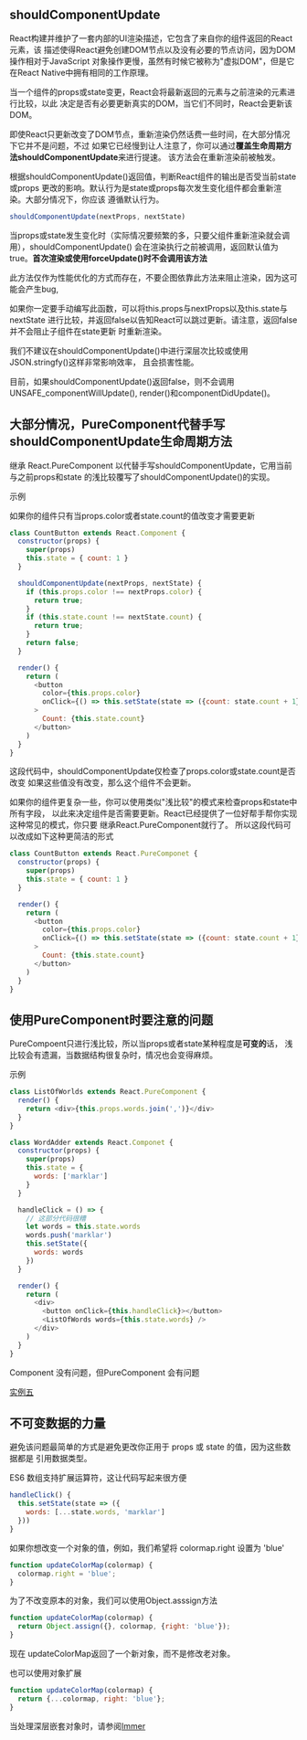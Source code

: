 
## shouldComponentUpdate

React构建并维护了一套内部的UI渲染描述，它包含了来自你的组件返回的React元素，该
描述使得React避免创建DOM节点以及没有必要的节点访问，因为DOM操作相对于JavaScript
对象操作更慢，虽然有时候它被称为"虚拟DOM"，但是它在React Native中拥有相同的工作原理。

当一个组件的props或state变更，React会将最新返回的元素与之前渲染的元素进行比较，以此
决定是否有必要更新真实的DOM，当它们不同时，React会更新该DOM。

即使React只更新改变了DOM节点，重新渲染仍然话费一些时间，在大部分情况下它并不是问题，不过
如果它已经慢到让人注意了，你可以通过**覆盖生命周期方法shouldComponentUpdate**来进行提速。
该方法会在重新渲染前被触发。

根据shouldComponentUpdate()返回值，判断React组件的输出是否受当前state或props
更改的影响。默认行为是state或props每次发生变化组件都会重新渲染。大部分情况下，你应该
遵循默认行为。

```js
shouldComponentUpdate(nextProps, nextState)
```

当props或state发生变化时（实际情况要频繁的多，只要父组件重新渲染就会调用），shouldComponentUpdate()
会在渲染执行之前被调用，返回默认值为true。**首次渲染或使用forceUpdate()时不会调用该方法**

此方法仅作为性能优化的方式而存在，不要企图依靠此方法来阻止渲染，因为这可能会产生bug,

如果你一定要手动编写此函数，可以将this.props与nextProps以及this.state与nextState
进行比较，并返回false以告知React可以跳过更新。请注意，返回false并不会阻止子组件在state更新
时重新渲染。

我们不建议在shouldComponentUpdate()中进行深层次比较或使用JSON.stringfy()这样非常影响效率，
且会损害性能。

目前，如果shouldComponentUpdate()返回false，则不会调用 UNSAFE_componentWillUpdate(),
render()和componentDidUpdate()。

## 大部分情况，PureComponent代替手写shouldComponentUpdate生命周期方法

继承 React.PureComponent 以代替手写shouldComponentUpdate，它用当前与之前props和state
的浅比较覆写了shouldComponentUpdate()的实现。

示例

如果你的组件只有当props.color或者state.count的值改变才需要更新

```js
class CountButton extends React.Component {
  constructor(props) {
    super(props)
    this.state = { count: 1 }
  }

  shouldComponentUpdate(nextProps, nextState) {
    if (this.props.color !== nextProps.color) {
      return true;
    }
    if (this.state.count !== nextState.count) {
      return true;
    }
    return false;
  }

  render() {
    return (
      <button
        color={this.props.color}
        onClick={() => this.setState(state => ({count: state.count + 1}))}
      >
        Count: {this.state.count}
      </button>
    )
  }
}

```

这段代码中，shouldComponentUpdate仅检查了props.color或state.count是否改变
如果这些值没有改变，那么这个组件不会更新。

如果你的组件更复杂一些，你可以使用类似"浅比较"的模式来检查props和state中所有字段，
以此来决定组件是否需要更新。React已经提供了一位好帮手帮你实现这种常见的模式，你只要
继承React.PureComponent就行了。
所以这段代码可以改成如下这种更简洁的形式

```js
class CountButton extends React.PureComponet {
  constructor(props) {
    super(props)
    this.state = { count: 1 }
  }

  render() {
    return (
      <button
        color={this.props.color}
        onClick={() => this.setState(state => ({count: state.count + 1}))}
      >
        Count: {this.state.count}
      </button>
    )
  }
}
```

## 使用PureComponent时要注意的问题

PureCompoent只进行浅比较，所以当props或者state某种程度是**可变的**话，
浅比较会有遗漏，当数据结构很复杂时，情况也会变得麻烦。

示例

```js
class ListOfWorlds extends React.PureComponent {
  render() {
    return <div>{this.props.words.join(',')}</div>
  }
}

class WordAdder extends React.Componet {
  constructor(props) {
    super(props)
    this.state = {
      words: ['marklar']
    }
  }

  handleClick = () => {
    // 这部分代码很糟
    let words = this.state.words
    words.push('marklar')
    this.setState({
      words: words
    })
  }

  render() {
    return (
      <div>
        <button onClick={this.handleClick}></button>
        <ListOfWords words={this.state.words} />
      </div>
    )
  }
}
```

Component 没有问题，但PureComponent 会有问题

[实例五](./src/pages/test/TestFive.js)


## 不可变数据的力量

避免该问题最简单的方式是避免更改你正用于 props 或 state 的值，因为这些数据都是
引用数据类型。

ES6 数组支持扩展运算符，这让代码写起来很方便

```js
handleClick() {
  this.setState(state => ({
    words: [...state.words, 'marklar']
  }))
}
```

如果你想改变一个对象的值，例如，我们希望将 colormap.right 设置为 'blue'

```js
function updateColorMap(colormap) {
  colormap.right = 'blue';
}
```

为了不改变原本的对象，我们可以使用Object.asssign方法
```js
function updateColorMap(colormap) {
  return Object.assign({}, colormap, {right: 'blue'});
}
```
现在 updateColorMap返回了一个新对象，而不是修改老对象。

也可以使用对象扩展
```js
function updateColorMap(colormap) {
  return {...colormap, right: 'blue'};
}
```

当处理深层嵌套对象时，请参阅[Immer]()




